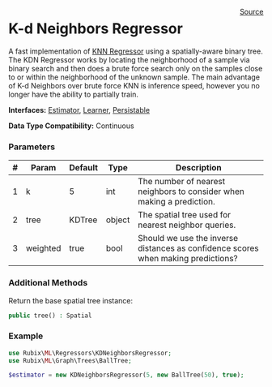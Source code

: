 <span style="float:right;"><a href="https://github.com/RubixML/RubixML/blob/master/src/Regressors/KDNeighborsRegressor.php">Source</a></span>

# K-d Neighbors Regressor
A fast implementation of [KNN Regressor](knn-regressor.md) using a spatially-aware binary tree. The KDN Regressor works by locating the neighborhood of a sample via binary search and then does a brute force search only on the samples close to or within the neighborhood of the unknown sample. The main advantage of K-d Neighbors over brute force KNN is inference speed, however you no longer have the ability to partially train.

**Interfaces:** [Estimator](../estimator.md), [Learner](../learner.md), [Persistable](../persistable.md)

**Data Type Compatibility:** Continuous

### Parameters
| # | Param | Default | Type | Description |
|---|---|---|---|---|
| 1 | k | 5 | int | The number of nearest neighbors to consider when making a prediction. |
| 2 | tree | KDTree | object | The spatial tree used for nearest neighbor queries. |
| 3 | weighted | true | bool | Should we use the inverse distances as confidence scores when making predictions? |

### Additional Methods
Return the base spatial tree instance:
```php
public tree() : Spatial
```

### Example
```php
use Rubix\ML\Regressors\KDNeighborsRegressor;
use Rubix\ML\Graph\Trees\BallTree;

$estimator = new KDNeighborsRegressor(5, new BallTree(50), true);
```